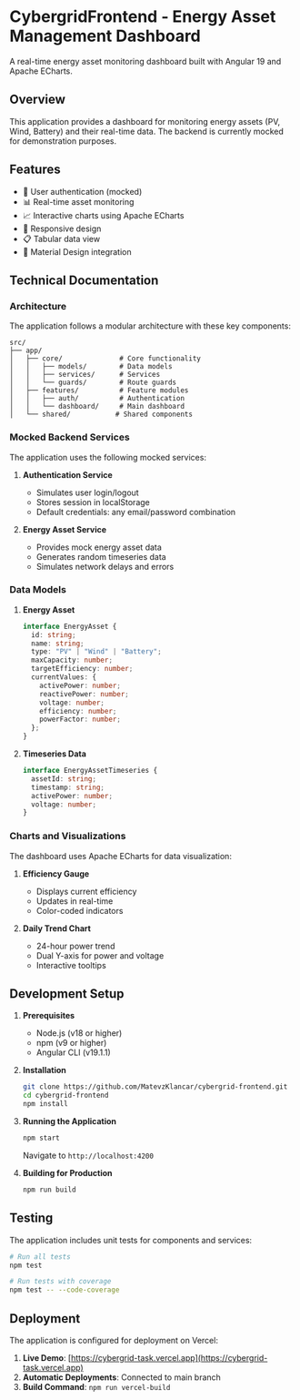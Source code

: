 # CybergridFrontend - Energy Asset Management Dashboard

A real-time energy asset monitoring dashboard built with Angular 19 and Apache ECharts.

## Overview

This application provides a dashboard for monitoring energy assets (PV, Wind, Battery) and their real-time data. The backend is currently mocked for demonstration purposes.

## Features

- 🔐 User authentication (mocked)
- 📊 Real-time asset monitoring
- 📈 Interactive charts using Apache ECharts
- 📱 Responsive design
- 📋 Tabular data view
- 🎨 Material Design integration

## Technical Documentation

### Architecture

The application follows a modular architecture with these key components:

```
src/
├── app/
│   ├── core/              # Core functionality
│   │   ├── models/        # Data models
│   │   ├── services/      # Services
│   │   └── guards/        # Route guards
│   ├── features/          # Feature modules
│   │   ├── auth/          # Authentication
│   │   └── dashboard/     # Main dashboard
│   └── shared/           # Shared components
```

### Mocked Backend Services

The application uses the following mocked services:

1. **Authentication Service**

   - Simulates user login/logout
   - Stores session in localStorage
   - Default credentials: any email/password combination

2. **Energy Asset Service**
   - Provides mock energy asset data
   - Generates random timeseries data
   - Simulates network delays and errors

### Data Models

1. **Energy Asset**

   ```typescript
   interface EnergyAsset {
     id: string;
     name: string;
     type: "PV" | "Wind" | "Battery";
     maxCapacity: number;
     targetEfficiency: number;
     currentValues: {
       activePower: number;
       reactivePower: number;
       voltage: number;
       efficiency: number;
       powerFactor: number;
     };
   }
   ```

2. **Timeseries Data**
   ```typescript
   interface EnergyAssetTimeseries {
     assetId: string;
     timestamp: string;
     activePower: number;
     voltage: number;
   }
   ```

### Charts and Visualizations

The dashboard uses Apache ECharts for data visualization:

1. **Efficiency Gauge**

   - Displays current efficiency
   - Updates in real-time
   - Color-coded indicators

2. **Daily Trend Chart**
   - 24-hour power trend
   - Dual Y-axis for power and voltage
   - Interactive tooltips

## Development Setup

1. **Prerequisites**

   - Node.js (v18 or higher)
   - npm (v9 or higher)
   - Angular CLI (v19.1.1)

2. **Installation**

   ```bash
   git clone https://github.com/MatevzKlancar/cybergrid-frontend.git
   cd cybergrid-frontend
   npm install
   ```

3. **Running the Application**

   ```bash
   npm start
   ```

   Navigate to `http://localhost:4200`

4. **Building for Production**
   ```bash
   npm run build
   ```

## Testing

The application includes unit tests for components and services:

```bash
# Run all tests
npm test

# Run tests with coverage
npm test -- --code-coverage
```

## Deployment

The application is configured for deployment on Vercel:

1. **Live Demo**: [https://cybergrid-task.vercel.app](https://cybergrid-task.vercel.app)
2. **Automatic Deployments**: Connected to main branch
3. **Build Command**: `npm run vercel-build`
